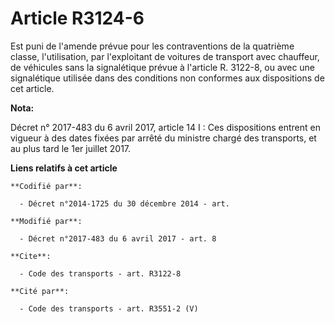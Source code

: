 # Article R3124-6

Est puni de l'amende prévue pour les contraventions de la quatrième classe, l'utilisation, par l'exploitant de voitures de
transport avec chauffeur, de véhicules sans la signalétique prévue à l'article R. 3122-8, ou avec une signalétique utilisée
dans des conditions non conformes aux dispositions de cet article.

**Nota:**

Décret n° 2017-483 du 6 avril 2017, article 14 I : Ces dispositions entrent en vigueur à des dates fixées par arrêté du
ministre chargé des transports, et au plus tard le 1er juillet 2017.

**Liens relatifs à cet article**

	**Codifié par**:

	  - Décret n°2014-1725 du 30 décembre 2014 - art.

	**Modifié par**:

	  - Décret n°2017-483 du 6 avril 2017 - art. 8

	**Cite**:

	  - Code des transports - art. R3122-8

	**Cité par**:

	  - Code des transports - art. R3551-2 (V)
